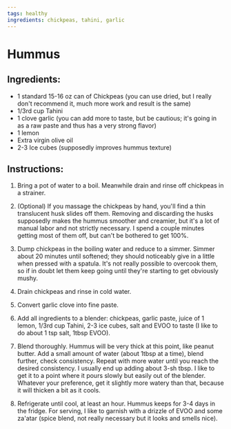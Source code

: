 ```yaml
---
tags: healthy
ingredients: chickpeas, tahini, garlic
---
```


# Hummus

## Ingredients:

- 1 standard 15-16 oz can of Chickpeas (you can use dried, but I really don't recommend it, much more work and result is the same)
- 1/3rd cup Tahini
- 1 clove garlic (you can add more to taste, but be cautious; it's going in as a raw paste and thus has a very strong flavor)
- 1 lemon
- Extra virgin olive oil
- 2-3 Ice cubes (supposedly improves hummus texture)

## Instructions:

1. Bring a pot of water to a boil. Meanwhile drain and rinse off chickpeas in a strainer.

2. (Optional) If you massage the chickpeas by hand, you'll find a thin translucent husk slides off them. Removing and discarding the husks supposedly makes the hummus smoother and creamier, but it's a lot of manual labor and not strictly necessary. I spend a couple minutes getting most of them off, but can't be bothered to get 100%.

3. Dump chickpeas in the boiling water and reduce to a simmer. Simmer about 20 minutes until softened; they should noticeably give in a little when pressed with a spatula. It's not really possible to overcook them, so if in doubt let them keep going until they're starting to get obviously mushy.

4. Drain chickpeas and rinse in cold water.

5. Convert garlic clove into fine paste.

6. Add all ingredients to a blender: chickpeas, garlic paste, juice of 1 lemon, 1/3rd cup Tahini, 2-3 ice cubes, salt and EVOO to taste (I like to do about 1 tsp salt, 1tbsp EVOO).

7. Blend thoroughly. Hummus will be very thick at this point, like peanut butter. Add a small amount of water (about 1tbsp at a time), blend further, check consistency. Repeat with more water until you reach the desired consistency. I usually end up adding about 3-sh tbsp. I like to get it to a point where it pours slowly but easily out of the blender. Whatever your preference, get it slightly more watery than that, because it will thicken a bit as it cools.

8. Refrigerate until cool, at least an hour. Hummus keeps for 3-4 days in the fridge. For serving, I like to garnish with a drizzle of EVOO and some za'atar (spice blend, not really necessary but it looks and smells nice).
